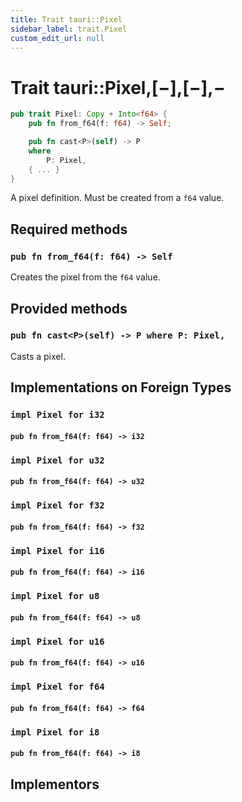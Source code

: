 ```yaml
---
title: Trait tauri::Pixel
sidebar_label: trait.Pixel
custom_edit_url: null
---
```


# Trait tauri::Pixel,\[−],\[−],−

```rs
pub trait Pixel: Copy + Into<f64> {
    pub fn from_f64(f: f64) -> Self;

    pub fn cast<P>(self) -> P
    where
        P: Pixel,
    { ... }
}
```

A pixel definition. Must be created from a `f64` value.

## Required methods

### `pub fn from_f64(f: f64) -> Self`

Creates the pixel from the `f64` value.

## Provided methods

### `pub fn cast<P>(self) -> P where P: Pixel,`

Casts a pixel.

## Implementations on Foreign Types

### `impl Pixel for i32`

#### `pub fn from_f64(f: f64) -> i32`

### `impl Pixel for u32`

#### `pub fn from_f64(f: f64) -> u32`

### `impl Pixel for f32`

#### `pub fn from_f64(f: f64) -> f32`

### `impl Pixel for i16`

#### `pub fn from_f64(f: f64) -> i16`

### `impl Pixel for u8`

#### `pub fn from_f64(f: f64) -> u8`

### `impl Pixel for u16`

#### `pub fn from_f64(f: f64) -> u16`

### `impl Pixel for f64`

#### `pub fn from_f64(f: f64) -> f64`

### `impl Pixel for i8`

#### `pub fn from_f64(f: f64) -> i8`

## Implementors

